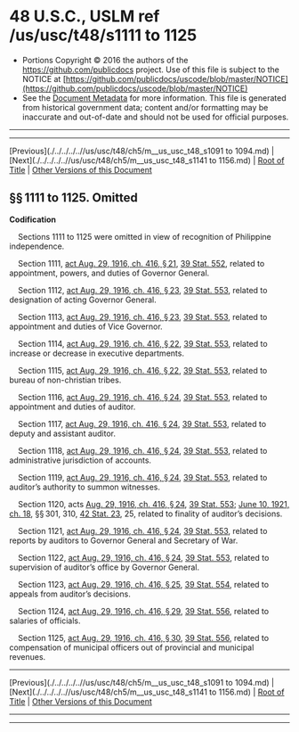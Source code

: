 ---
---

# 48 U.S.C., USLM ref /us/usc/t48/s1111 to 1125

* Portions Copyright © 2016 the authors of the https://github.com/publicdocs project.
  Use of this file is subject to the NOTICE at [https://github.com/publicdocs/uscode/blob/master/NOTICE](https://github.com/publicdocs/uscode/blob/master/NOTICE)
* See the [Document Metadata](././../../../..//README.md) for more information.
  This file is generated from historical government data; content and/or formatting may be inaccurate and out-of-date and should not be used for official purposes.

----------
----------

[Previous](./../../../..//us/usc/t48/ch5/m__us_usc_t48_s1091 to 1094.md) | [Next](./../../../..//us/usc/t48/ch5/m__us_usc_t48_s1141 to 1156.md) | [Root of Title](./../../../../) | [Other Versions of this Document](https://publicdocs.github.io/go/links?ns=uslm&ref=%2Fus%2Fusc%2Ft48%2Fs1111+to+1125)

## §§ 1111 to 1125. Omitted

 __Codification__ 

    Sections 1111 to 1125 were omitted in view of recognition of Philippine independence.

    Section 1111, [act Aug. 29, 1916, ch. 416, § 21][/us/act/1916-08-29/ch416/s21], [39 Stat. 552][/us/stat/39/552], related to appointment, powers, and duties of Governor General.

    Section 1112, [act Aug. 29, 1916, ch. 416, § 23][/us/act/1916-08-29/ch416/s23], [39 Stat. 553][/us/stat/39/553], related to designation of acting Governor General.

    Section 1113, [act Aug. 29, 1916, ch. 416, § 23][/us/act/1916-08-29/ch416/s23], [39 Stat. 553][/us/stat/39/553], related to appointment and duties of Vice Governor.

    Section 1114, [act Aug. 29, 1916, ch. 416, § 22][/us/act/1916-08-29/ch416/s22], [39 Stat. 553][/us/stat/39/553], related to increase or decrease in executive departments.

    Section 1115, [act Aug. 29, 1916, ch. 416, § 22][/us/act/1916-08-29/ch416/s22], [39 Stat. 553][/us/stat/39/553], related to bureau of non-christian tribes.

    Section 1116, [act Aug. 29, 1916, ch. 416, § 24][/us/act/1916-08-29/ch416/s24], [39 Stat. 553][/us/stat/39/553], related to appointment and duties of auditor.

    Section 1117, [act Aug. 29, 1916, ch. 416, § 24][/us/act/1916-08-29/ch416/s24], [39 Stat. 553][/us/stat/39/553], related to deputy and assistant auditor.

    Section 1118, [act Aug. 29, 1916, ch. 416, § 24][/us/act/1916-08-29/ch416/s24], [39 Stat. 553][/us/stat/39/553], related to administrative jurisdiction of accounts.

    Section 1119, [act Aug. 29, 1916, ch. 416, § 24][/us/act/1916-08-29/ch416/s24], [39 Stat. 553][/us/stat/39/553], related to auditor’s authority to summon witnesses.

    Section 1120, acts [Aug. 29, 1916, ch. 416, § 24][/us/act/1916-08-29/ch416/s24], [39 Stat. 553][/us/stat/39/553]; [June 10, 1921, ch. 18][/us/act/1921-06-10/ch18], §§ 301, 310, [42 Stat. 23][/us/stat/42/23], 25, related to finality of auditor’s decisions.

    Section 1121, [act Aug. 29, 1916, ch. 416, § 24][/us/act/1916-08-29/ch416/s24], [39 Stat. 553][/us/stat/39/553], related to reports by auditors to Governor General and Secretary of War.

    Section 1122, [act Aug. 29, 1916, ch. 416, § 24][/us/act/1916-08-29/ch416/s24], [39 Stat. 553][/us/stat/39/553], related to supervision of auditor’s office by Governor General.

    Section 1123, [act Aug. 29, 1916, ch. 416, § 25][/us/act/1916-08-29/ch416/s25], [39 Stat. 554][/us/stat/39/554], related to appeals from auditor’s decisions.

    Section 1124, [act Aug. 29, 1916, ch. 416, § 29][/us/act/1916-08-29/ch416/s29], [39 Stat. 556][/us/stat/39/556], related to salaries of officials.

    Section 1125, [act Aug. 29, 1916, ch. 416, § 30][/us/act/1916-08-29/ch416/s30], [39 Stat. 556][/us/stat/39/556], related to compensation of municipal officers out of provincial and municipal revenues.

----------

[Previous](./../../../..//us/usc/t48/ch5/m__us_usc_t48_s1091 to 1094.md) | [Next](./../../../..//us/usc/t48/ch5/m__us_usc_t48_s1141 to 1156.md) | [Root of Title](./../../../../) | [Other Versions of this Document](https://publicdocs.github.io/go/links?ns=uslm&ref=%2Fus%2Fusc%2Ft48%2Fs1111+to+1125)

----------
----------

[/us/act/1916-08-29/ch416/s21]: https://publicdocs.github.io/go/links?ns=uslm&ref=%2Fus%2Fact%2F1916-08-29%2Fch416%2Fs21
[/us/stat/39/552]: https://publicdocs.github.io/go/links?ns=uslm&ref=%2Fus%2Fstat%2F39%2F552
[/us/act/1916-08-29/ch416/s23]: https://publicdocs.github.io/go/links?ns=uslm&ref=%2Fus%2Fact%2F1916-08-29%2Fch416%2Fs23
[/us/stat/39/553]: https://publicdocs.github.io/go/links?ns=uslm&ref=%2Fus%2Fstat%2F39%2F553
[/us/act/1916-08-29/ch416/s23]: https://publicdocs.github.io/go/links?ns=uslm&ref=%2Fus%2Fact%2F1916-08-29%2Fch416%2Fs23
[/us/stat/39/553]: https://publicdocs.github.io/go/links?ns=uslm&ref=%2Fus%2Fstat%2F39%2F553
[/us/act/1916-08-29/ch416/s22]: https://publicdocs.github.io/go/links?ns=uslm&ref=%2Fus%2Fact%2F1916-08-29%2Fch416%2Fs22
[/us/stat/39/553]: https://publicdocs.github.io/go/links?ns=uslm&ref=%2Fus%2Fstat%2F39%2F553
[/us/act/1916-08-29/ch416/s22]: https://publicdocs.github.io/go/links?ns=uslm&ref=%2Fus%2Fact%2F1916-08-29%2Fch416%2Fs22
[/us/stat/39/553]: https://publicdocs.github.io/go/links?ns=uslm&ref=%2Fus%2Fstat%2F39%2F553
[/us/act/1916-08-29/ch416/s24]: https://publicdocs.github.io/go/links?ns=uslm&ref=%2Fus%2Fact%2F1916-08-29%2Fch416%2Fs24
[/us/stat/39/553]: https://publicdocs.github.io/go/links?ns=uslm&ref=%2Fus%2Fstat%2F39%2F553
[/us/act/1916-08-29/ch416/s24]: https://publicdocs.github.io/go/links?ns=uslm&ref=%2Fus%2Fact%2F1916-08-29%2Fch416%2Fs24
[/us/stat/39/553]: https://publicdocs.github.io/go/links?ns=uslm&ref=%2Fus%2Fstat%2F39%2F553
[/us/act/1916-08-29/ch416/s24]: https://publicdocs.github.io/go/links?ns=uslm&ref=%2Fus%2Fact%2F1916-08-29%2Fch416%2Fs24
[/us/stat/39/553]: https://publicdocs.github.io/go/links?ns=uslm&ref=%2Fus%2Fstat%2F39%2F553
[/us/act/1916-08-29/ch416/s24]: https://publicdocs.github.io/go/links?ns=uslm&ref=%2Fus%2Fact%2F1916-08-29%2Fch416%2Fs24
[/us/stat/39/553]: https://publicdocs.github.io/go/links?ns=uslm&ref=%2Fus%2Fstat%2F39%2F553
[/us/act/1916-08-29/ch416/s24]: https://publicdocs.github.io/go/links?ns=uslm&ref=%2Fus%2Fact%2F1916-08-29%2Fch416%2Fs24
[/us/stat/39/553]: https://publicdocs.github.io/go/links?ns=uslm&ref=%2Fus%2Fstat%2F39%2F553
[/us/act/1921-06-10/ch18]: https://publicdocs.github.io/go/links?ns=uslm&ref=%2Fus%2Fact%2F1921-06-10%2Fch18
[/us/stat/42/23]: https://publicdocs.github.io/go/links?ns=uslm&ref=%2Fus%2Fstat%2F42%2F23
[/us/act/1916-08-29/ch416/s24]: https://publicdocs.github.io/go/links?ns=uslm&ref=%2Fus%2Fact%2F1916-08-29%2Fch416%2Fs24
[/us/stat/39/553]: https://publicdocs.github.io/go/links?ns=uslm&ref=%2Fus%2Fstat%2F39%2F553
[/us/act/1916-08-29/ch416/s24]: https://publicdocs.github.io/go/links?ns=uslm&ref=%2Fus%2Fact%2F1916-08-29%2Fch416%2Fs24
[/us/stat/39/553]: https://publicdocs.github.io/go/links?ns=uslm&ref=%2Fus%2Fstat%2F39%2F553
[/us/act/1916-08-29/ch416/s25]: https://publicdocs.github.io/go/links?ns=uslm&ref=%2Fus%2Fact%2F1916-08-29%2Fch416%2Fs25
[/us/stat/39/554]: https://publicdocs.github.io/go/links?ns=uslm&ref=%2Fus%2Fstat%2F39%2F554
[/us/act/1916-08-29/ch416/s29]: https://publicdocs.github.io/go/links?ns=uslm&ref=%2Fus%2Fact%2F1916-08-29%2Fch416%2Fs29
[/us/stat/39/556]: https://publicdocs.github.io/go/links?ns=uslm&ref=%2Fus%2Fstat%2F39%2F556
[/us/act/1916-08-29/ch416/s30]: https://publicdocs.github.io/go/links?ns=uslm&ref=%2Fus%2Fact%2F1916-08-29%2Fch416%2Fs30
[/us/stat/39/556]: https://publicdocs.github.io/go/links?ns=uslm&ref=%2Fus%2Fstat%2F39%2F556


